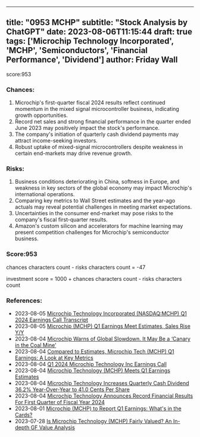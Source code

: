 
---
title: "0953 MCHP"
subtitle: "Stock Analysis by ChatGPT"
date: 2023-08-06T11:15:44
draft: true
tags: ['Microchip Technology Incorporated', 'MCHP', 'Semiconductors', 'Financial Performance', 'Dividend']
author: Friday Wall
---

score:953
### Chances:
1. Microchip's first-quarter fiscal 2024 results reflect continued momentum in the mixed signal microcontroller business, indicating growth opportunities.
2. Record net sales and strong financial performance in the quarter ended June 2023 may positively impact the stock's performance.
3. The company's initiation of quarterly cash dividend payments may attract income-seeking investors.
4. Robust uptake of mixed-signal microcontrollers despite weakness in certain end-markets may drive revenue growth.
### Risks:
1. Business conditions deteriorating in China, softness in Europe, and weakness in key sectors of the global economy may impact Microchip's international operations.
2. Comparing key metrics to Wall Street estimates and the year-ago actuals may reveal potential challenges in meeting market expectations.
3. Uncertainties in the consumer end-market may pose risks to the company's fiscal first-quarter results.
4. Amazon's custom silicon and accelerators for machine learning may present competition challenges for Microchip's semiconductor business.
### Score:953
chances characters count - risks characters count = -47

investment score = 1000 + chances characters count - risks characters count
### References:
- 2023-08-05 [Microchip Technology Incorporated (NASDAQ:MCHP) Q1 2024 Earnings Call Transcript](https://finance.yahoo.com/news/microchip-technology-incorporated-nasdaq-mchp-204942978.html?.tsrc=rss)
- 2023-08-05 [Microchip (MCHP) Q1 Earnings Meet Estimates, Sales Rise Y/Y](https://finance.yahoo.com/news/microchip-mchp-q1-earnings-meet-163200148.html?.tsrc=rss)
- 2023-08-04 [Microchip Warns of Global Slowdown. It May Be a ‘Canary in the Coal Mine’](https://finance.yahoo.com/m/b622982b-226e-38c8-92fb-00d879167299/microchip-warns-of-global.html?.tsrc=rss)
- 2023-08-04 [Compared to Estimates, Microchip Tech (MCHP) Q1 Earnings: A Look at Key Metrics](https://finance.yahoo.com/news/compared-estimates-microchip-tech-mchp-143005836.html?.tsrc=rss)
- 2023-08-04 [Q1 2024 Microchip Technology Inc Earnings Call](https://finance.yahoo.com/news/q1-2024-microchip-technology-inc-142400423.html?.tsrc=rss)
- 2023-08-04 [Microchip Technology (MCHP) Meets Q1 Earnings Estimates](https://finance.yahoo.com/news/microchip-technology-mchp-meets-q1-220515385.html?.tsrc=rss)
- 2023-08-04 [Microchip Technology Increases Quarterly Cash Dividend 36.2% Year-Over-Year to 41.0 Cents Per Share](https://finance.yahoo.com/news/microchip-technology-increases-quarterly-cash-201500733.html?.tsrc=rss)
- 2023-08-04 [Microchip Technology Announces Record Financial Results For First Quarter of Fiscal Year 2024](https://finance.yahoo.com/news/microchip-technology-announces-record-financial-201500128.html?.tsrc=rss)
- 2023-08-01 [Microchip (MCHP) to Report Q1 Earnings: What's in the Cards?](https://finance.yahoo.com/news/microchip-mchp-report-q1-earnings-175600142.html?.tsrc=rss)
- 2023-07-28 [Is Microchip Technology (MCHP) Fairly Valued? An In-depth GF Value Analysis](https://finance.yahoo.com/news/microchip-technology-mchp-fairly-valued-164030030.html?.tsrc=rss)


                